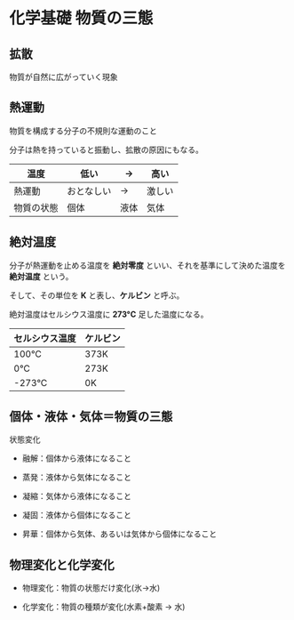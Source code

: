 # 化学基礎 物質の三態

## 拡散

物質が自然に広がっていく現象



## 熱運動

物質を構成する分子の不規則な運動のこと

分子は熱を持っていると振動し、拡散の原因にもなる。



| 温度       | 低い       | →    | 高い   |
| ---------- | ---------- | ---- | ------ |
| 熱運動     | おとなしい | →    | 激しい |
| 物質の状態 | 個体       | 液体 | 気体   |



## 絶対温度

分子が熱運動を止める温度を **絶対零度** といい、それを基準にして決めた温度を **絶対温度** という。

そして、その単位を **K** と表し、**ケルビン** と呼ぶ。



絶対温度はセルシウス温度に **273°C** 足した温度になる。

| セルシウス温度 | ケルビン |
| -------------- | -------- |
| 100°C          | 373K     |
| 0°C            | 273K     |
| -273°C         | 0K       |



## 個体・液体・気体＝物質の三態

状態変化

- 融解：個体から液体になること

- 蒸発：液体から気体になること

- 凝縮：気体から液体になること

- 凝固：液体から個体になること

- 昇華：個体から気体、あるいは気体から個体になること



## 物理変化と化学変化

- 物理変化：物質の状態だけ変化(氷→水)

- 化学変化：物質の種類が変化(水素+酸素 → 水)